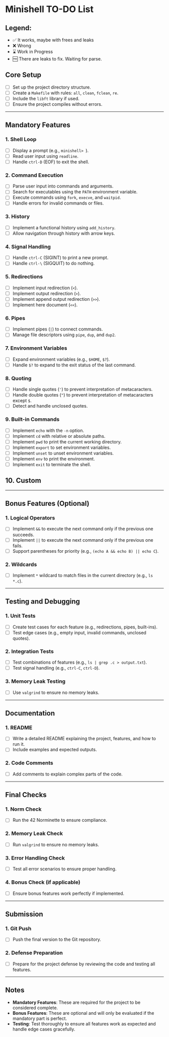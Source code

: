 # Minishell TO-DO List

## Legend: 
- ✅ It works, maybe with frees and leaks
- ❌ Wrong
- ⌛ Work in Progress
- 🆓 There are leaks to fix. Waiting for parse.

## Core Setup
- [ ] Set up the project directory structure.
- [ ] Create a `Makefile` with rules: `all`, `clean`, `fclean`, `re`.
- [ ] Include the `libft` library if used.
- [ ] Ensure the project compiles without errors.

---

## Mandatory Features

### 1. Shell Loop
- [ ] Display a prompt (e.g., `minishell> `).
- [ ] Read user input using `readline`.
- [ ] Handle `ctrl-D` (EOF) to exit the shell.

### 2. Command Execution
- [ ] Parse user input into commands and arguments.
- [ ] Search for executables using the `PATH` environment variable.
- [ ] Execute commands using `fork`, `execve`, and `waitpid`.
- [ ] Handle errors for invalid commands or files.

### 3. History
- [ ] Implement a functional history using `add_history`.
- [ ] Allow navigation through history with arrow keys.

### 4. Signal Handling
- [ ] Handle `ctrl-C` (SIGINT) to print a new prompt.
- [ ] Handle `ctrl-\` (SIGQUIT) to do nothing.

### 5. Redirections
- [ ] Implement input redirection (`<`).
- [ ] Implement output redirection (`>`).
- [ ] Implement append output redirection (`>>`).
- [ ] Implement here document (`<<`).

### 6. Pipes
- [ ] Implement pipes (`|`) to connect commands.
- [ ] Manage file descriptors using `pipe`, `dup`, and `dup2`.

### 7. Environment Variables
- [ ] Expand environment variables (e.g., `$HOME`, `$?`).
- [ ] Handle `$?` to expand to the exit status of the last command.

### 8. Quoting
- [ ] Handle single quotes (`'`) to prevent interpretation of metacaracters.
- [ ] Handle double quotes (`"`) to prevent interpretation of metacaracters except `$`.
- [ ] Detect and handle unclosed quotes.

### 9. Built-in Commands
- [ ] Implement `echo` with the `-n` option.
- [ ] Implement `cd` with relative or absolute paths.
- [ ] Implement `pwd` to print the current working directory.
- [ ] Implement `export` to set environment variables.
- [ ] Implement `unset` to unset environment variables.
- [ ] Implement `env` to print the environment.
- [ ] Implement `exit` to terminate the shell.

## 10. Custom

---

## Bonus Features (Optional)

### 1. Logical Operators
- [ ] Implement `&&` to execute the next command only if the previous one succeeds.
- [ ] Implement `||` to execute the next command only if the previous one fails.
- [ ] Support parentheses for priority (e.g., `(echo A && echo B) || echo C`).

### 2. Wildcards
- [ ] Implement `*` wildcard to match files in the current directory (e.g., `ls *.c`).

---

## Testing and Debugging

### 1. Unit Tests
- [ ] Create test cases for each feature (e.g., redirections, pipes, built-ins).
- [ ] Test edge cases (e.g., empty input, invalid commands, unclosed quotes).

### 2. Integration Tests
- [ ] Test combinations of features (e.g., `ls | grep .c > output.txt`).
- [ ] Test signal handling (e.g., `ctrl-C`, `ctrl-D`).

### 3. Memory Leak Testing
- [ ] Use `valgrind` to ensure no memory leaks.

---

## Documentation

### 1. README
- [ ] Write a detailed README explaining the project, features, and how to run it.
- [ ] Include examples and expected outputs.

### 2. Code Comments
- [ ] Add comments to explain complex parts of the code.

---

## Final Checks

### 1. Norm Check
- [ ] Run the 42 Norminette to ensure compliance.

### 2. Memory Leak Check
- [ ] Run `valgrind` to ensure no memory leaks.

### 3. Error Handling Check
- [ ] Test all error scenarios to ensure proper handling.

### 4. Bonus Check (if applicable)
- [ ] Ensure bonus features work perfectly if implemented.

---

## Submission

### 1. Git Push
- [ ] Push the final version to the Git repository.

### 2. Defense Preparation
- [ ] Prepare for the project defense by reviewing the code and testing all features.

---

## Notes
- **Mandatory Features**: These are required for the project to be considered complete.
- **Bonus Features**: These are optional and will only be evaluated if the mandatory part is perfect.
- **Testing**: Test thoroughly to ensure all features work as expected and handle edge cases gracefully.
